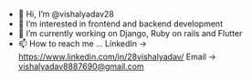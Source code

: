 - 👋 Hi, I’m @vishalyadav28
- 👀 I’m interested in frontend and backend development
- 🌱 I’m currently working on Django, Ruby on rails and Flutter
- 📫 How to reach me ...
LinkedIn -> https://www.linkedin.com/in/28vishalyadav/
Email -> vishalyadav8887690@gmail.com

<!---
vishalyadav28/vishalyadav28 is a ✨ special ✨ repository because its `README.md` (this file) appears on your GitHub profile.
You can click the Preview link to take a look at your changes.
--->
